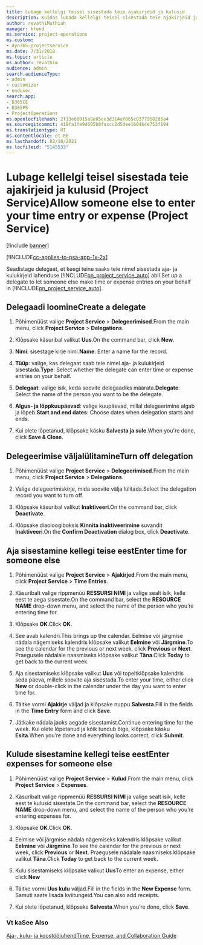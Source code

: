 ```yaml
---
title: Lubage kellelgi teisel sisestada teie ajakirjeid ja kulusid
description: Kuidas lubada kellelgi teisel sisestada teie ajakirjeid ja kulusid Project Service’is?
author: revathiMuthiah
manager: kfend
ms.service: project-operations
ms.custom:
- dyn365-projectservice
ms.date: 7/31/2018
ms.topic: article
ms.author: revathim
audience: Admin
search.audienceType:
- admin
- customizer
- enduser
search.app:
- D365CE
- D365PS
- ProjectOperations
ms.openlocfilehash: 2f13e66915a8e05ee3d314af065c03779582d5a4
ms.sourcegitcommit: 418fa1fe9d605b8faccc2d5dee1b04b4e753f194
ms.translationtype: HT
ms.contentlocale: et-EE
ms.lasthandoff: 02/10/2021
ms.locfileid: "5145533"
---
```

# <a name="allow-someone-else-to-enter-your-time-entry-or-expense-project-service"></a><span data-ttu-id="2d727-103">Lubage kellelgi teisel sisestada teie ajakirjeid ja kulusid (Project Service)</span><span class="sxs-lookup"><span data-stu-id="2d727-103">Allow someone else to enter your time entry or expense (Project Service)</span></span>

[!include [banner](../includes/psa-now-project-operations.md)]

[!INCLUDE[cc-applies-to-psa-app-1x-2x](../includes/cc-applies-to-psa-app-1x-2x.md)]

<span data-ttu-id="2d727-104">Seadistage delegaat, et keegi teine saaks teie nimel sisestada aja- ja kulukirjeid lahenduse [!INCLUDE[pn_project_service_auto](../includes/pn-project-service-auto.md)] abil.</span><span class="sxs-lookup"><span data-stu-id="2d727-104">Set up a delegate to let someone else make time or expense entries on your behalf in [!INCLUDE[pn_project_service_auto](../includes/pn-project-service-auto.md)].</span></span>  
  
## <a name="create-a-delegate"></a><span data-ttu-id="2d727-105">Delegaadi loomine</span><span class="sxs-lookup"><span data-stu-id="2d727-105">Create a delegate</span></span>  
  
1.  <span data-ttu-id="2d727-106">Põhimenüüst valige **Project Service** > **Delegeerimised**.</span><span class="sxs-lookup"><span data-stu-id="2d727-106">From the main menu, click **Project Service** > **Delegations**.</span></span>  
  
2.  <span data-ttu-id="2d727-107">Klõpsake käsuribal valikut **Uus**.</span><span class="sxs-lookup"><span data-stu-id="2d727-107">On the command bar, click **New**.</span></span>  
  
3. <span data-ttu-id="2d727-108">**Nimi**: sisestage kirje nimi.</span><span class="sxs-lookup"><span data-stu-id="2d727-108">**Name**: Enter a name for the record.</span></span>  
  
4. <span data-ttu-id="2d727-109">**Tüüp**: valige, kas delegaat saab teie nimel aja- ja kulukirjeid sisestada.</span><span class="sxs-lookup"><span data-stu-id="2d727-109">**Type**: Select whether the delegate can enter time or expense entries on your behalf.</span></span>  
  
5. <span data-ttu-id="2d727-110">**Delegaat**: valige isik, keda soovite delegaadiks määrata.</span><span class="sxs-lookup"><span data-stu-id="2d727-110">**Delegate**: Select the name of the person you want to be the delegate.</span></span>  
  
6. <span data-ttu-id="2d727-111">**Algus- ja lõppkuupäevad**: valige kuupäevad, millal delegeerimine algab ja lõpeb.</span><span class="sxs-lookup"><span data-stu-id="2d727-111">**Start and end dates**: Choose dates when delegation starts and ends.</span></span>  
  
7.  <span data-ttu-id="2d727-112">Kui olete lõpetanud, klõpsake käsku **Salvesta ja sule**.</span><span class="sxs-lookup"><span data-stu-id="2d727-112">When you're done, click **Save & Close**.</span></span>  
  
## <a name="turn-off-delegation"></a><span data-ttu-id="2d727-113">Delegeerimise väljalülitamine</span><span class="sxs-lookup"><span data-stu-id="2d727-113">Turn off delegation</span></span>  
  
1.  <span data-ttu-id="2d727-114">Põhimenüüst valige **Project Service** > **Delegeerimised**.</span><span class="sxs-lookup"><span data-stu-id="2d727-114">From the main menu, click **Project Service** > **Delegations**.</span></span>  
  
2.  <span data-ttu-id="2d727-115">Valige delegeerimiskirje, mida soovite välja lülitada.</span><span class="sxs-lookup"><span data-stu-id="2d727-115">Select the delegation record you want to turn off.</span></span>  
  
3.  <span data-ttu-id="2d727-116">Klõpsake käsuribal valikut **Inaktiveeri**.</span><span class="sxs-lookup"><span data-stu-id="2d727-116">On the command bar, click **Deactivate**.</span></span>  
  
4.  <span data-ttu-id="2d727-117">Klõpsake diaoloogiboksis **Kinnita inaktiveerimine** suvandit **Inaktiveeri**.</span><span class="sxs-lookup"><span data-stu-id="2d727-117">On the **Confirm Deactivation** dialog box, click **Deactivate**.</span></span>  
  
## <a name="enter-time-for-someone-else"></a><span data-ttu-id="2d727-118">Aja sisestamine kellegi teise eest</span><span class="sxs-lookup"><span data-stu-id="2d727-118">Enter time for someone else</span></span>  
  
1.  <span data-ttu-id="2d727-119">Põhimenüüst valige **Project Service** > **Ajakirjed**.</span><span class="sxs-lookup"><span data-stu-id="2d727-119">From the main menu, click **Project Service** > **Time Entries**.</span></span>  
  
2.  <span data-ttu-id="2d727-120">Käsuribalt valige rippmenüü **RESSURSI NIMI** ja valige sealt isik, kelle eest te aega sisestate.</span><span class="sxs-lookup"><span data-stu-id="2d727-120">On the command bar, select the **RESOURCE NAME** drop-down menu, and select the name of the person who you’re entering time for.</span></span>  
  
3.  <span data-ttu-id="2d727-121">Klõpsake **OK**.</span><span class="sxs-lookup"><span data-stu-id="2d727-121">Click **OK**.</span></span>  
  
4.  <span data-ttu-id="2d727-122">See avab kalendri.</span><span class="sxs-lookup"><span data-stu-id="2d727-122">This brings up the calendar.</span></span> <span data-ttu-id="2d727-123">Eelmise või järgmise nädala nägemiseks kalendris klõpsake valikut **Eelmine** või **Järgmine**.</span><span class="sxs-lookup"><span data-stu-id="2d727-123">To see the calendar for the previous or next week, click **Previous** or **Next**.</span></span> <span data-ttu-id="2d727-124">Praegusele nädalale naasmiseks klõpsake valikut **Täna**.</span><span class="sxs-lookup"><span data-stu-id="2d727-124">Click **Today** to get back to the current week.</span></span>  
  
5.  <span data-ttu-id="2d727-125">Aja sisestamiseks klõpsake valikut **Uus** või topeltklõpsake kalendris seda päeva, millele soovite aja sisestada.</span><span class="sxs-lookup"><span data-stu-id="2d727-125">To enter your time, either click **New** or double-click in the calendar under the day you want to enter time for.</span></span>  
  
6.  <span data-ttu-id="2d727-126">Täitke vormi **Ajakirje** väljad ja klõpsake nuppu **Salvesta**.</span><span class="sxs-lookup"><span data-stu-id="2d727-126">Fill in the fields in the **Time Entry** form and click **Save**.</span></span>  
  
7.  <span data-ttu-id="2d727-127">Jätkake nädala jaoks aegade sisestamist.</span><span class="sxs-lookup"><span data-stu-id="2d727-127">Continue entering time for the week.</span></span> <span data-ttu-id="2d727-128">Kui olete lõpetanud ja kõik tundub õige, klõpsake käsku **Esita**.</span><span class="sxs-lookup"><span data-stu-id="2d727-128">When you’re done and everything looks correct, click **Submit**.</span></span>  
  
## <a name="enter-expenses-for-someone-else"></a><span data-ttu-id="2d727-129">Kulude sisestamine kellegi teise eest</span><span class="sxs-lookup"><span data-stu-id="2d727-129">Enter expenses for someone else</span></span>  
  
1.  <span data-ttu-id="2d727-130">Põhimenüüst valige **Project Service** > **Kulud**.</span><span class="sxs-lookup"><span data-stu-id="2d727-130">From the main menu, click **Project Service** > **Expenses**.</span></span>  
  
2.  <span data-ttu-id="2d727-131">Käsuribalt valige rippmenüü **RESSURSI NIMI** ja valige sealt isik, kelle eest te kulusid sisestate.</span><span class="sxs-lookup"><span data-stu-id="2d727-131">On the command bar, select the **RESOURCE NAME** drop-down menu, and select the name of the person who you’re entering expenses for.</span></span>  
  
3.  <span data-ttu-id="2d727-132">Klõpsake **OK**.</span><span class="sxs-lookup"><span data-stu-id="2d727-132">Click **OK**.</span></span>  
  
4.  <span data-ttu-id="2d727-133">Eelmise või järgmise nädala nägemiseks kalendris klõpsake valikut **Eelmine** või **Järgmine**.</span><span class="sxs-lookup"><span data-stu-id="2d727-133">To see the calendar for the previous or next week, click **Previous** or **Next**.</span></span> <span data-ttu-id="2d727-134">Praegusele nädalale naasmiseks klõpsake valikut **Täna**.</span><span class="sxs-lookup"><span data-stu-id="2d727-134">Click **Today** to get back to the current week.</span></span>  
  
5.  <span data-ttu-id="2d727-135">Kulu sisestamiseks klõpsake valikut **Uus**</span><span class="sxs-lookup"><span data-stu-id="2d727-135">To enter an expense, either click **New**</span></span>  
  
6.  <span data-ttu-id="2d727-136">Täitke vormi **Uus kulu** väljad.</span><span class="sxs-lookup"><span data-stu-id="2d727-136">Fill in the fields in the **New Expense** form.</span></span> <span data-ttu-id="2d727-137">Samuti saate lisada kviitungeid.</span><span class="sxs-lookup"><span data-stu-id="2d727-137">You can also add receipts.</span></span>  
  
7.  <span data-ttu-id="2d727-138">Kui olete lõpetanud, klõpsake **Salvesta**.</span><span class="sxs-lookup"><span data-stu-id="2d727-138">When you’re done, click **Save**.</span></span>  
  
### <a name="see-also"></a><span data-ttu-id="2d727-139">Vt ka</span><span class="sxs-lookup"><span data-stu-id="2d727-139">See Also</span></span>  
 [<span data-ttu-id="2d727-140">Aja-, kulu- ja koostööjuhend</span><span class="sxs-lookup"><span data-stu-id="2d727-140">Time, Expense, and Collaboration Guide</span></span>](../psa/time-expense-collaboration-guide.md)

